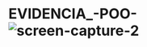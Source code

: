# EVIDENCIA_-POO-![screen-capture-_2_](https://user-images.githubusercontent.com/82854954/129139064-81f2d29f-e68b-42d5-8831-e956b27818bf.gif)
